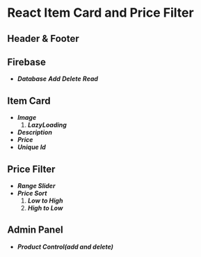 # React Item Card and Price Filter

## Header & Footer
## Firebase
- **_Database_**
    **_Add_**
    **_Delete_**
    **_Read_**

## Item Card

- **_Image_**
  1. **_LazyLoading_** 
- **_Description_**
- **_Price_**
- **_Unique Id_**

## Price Filter

- **_Range Slider_**
- **_Price Sort_**
  1. **_Low to High_** 
  2. **_High to Low_**

## Admin Panel
- **_Product Control(add and delete)_**
